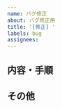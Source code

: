 ```yaml
---
name: バグ修正
about: バグ修正用
title: '[修正] '
labels: bug
assignees:
---
```


## 内容・手順


<!-- 発生箇所は、ラベル機能を使って示すのが良い。例:
ビジネスロジック
表示ロジック
スタイリング
環境関係
その他 
-->

## その他

